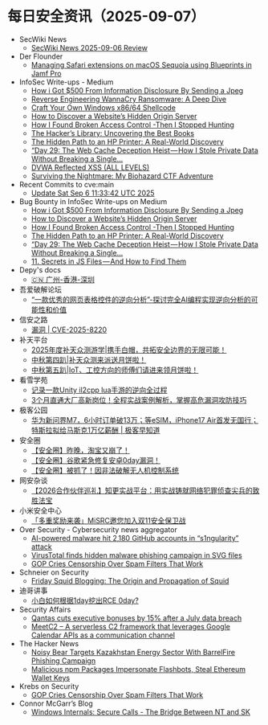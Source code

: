 # 每日安全资讯（2025-09-07）

- SecWiki News
  - [SecWiki News 2025-09-06 Review](http://www.sec-wiki.com/?2025-09-06)
- Der Flounder
  - [Managing Safari extensions on macOS Sequoia using Blueprints in Jamf Pro](https://derflounder.wordpress.com/2025/09/06/managing-safari-extensions-on-macos-sequoia-using-blueprints-in-jamf-pro/)
- InfoSec Write-ups - Medium
  - [How i Got $500 From Information Disclosure By Sending a Jpeg](https://infosecwriteups.com/how-i-got-500-from-information-disclosure-by-sending-a-jpeg-e273d1b94da1?source=rss----7b722bfd1b8d---4)
  - [Reverse Engineering WannaCry Ransomware: A Deep Dive](https://infosecwriteups.com/reverse-engineering-wannacry-ransomware-a-deep-dive-86ee4a8d7c7a?source=rss----7b722bfd1b8d---4)
  - [Craft Your Own Windows x86/64 Shellcode](https://infosecwriteups.com/craft-your-own-windows-x86-64-shellcode-31b321d1933c?source=rss----7b722bfd1b8d---4)
  - [How to Discover a Website’s Hidden Origin Server](https://infosecwriteups.com/how-to-discover-a-websites-hidden-origin-server-3e3f25d5be39?source=rss----7b722bfd1b8d---4)
  - [How I Found Broken Access Control -Then I Stopped Hunting](https://infosecwriteups.com/how-i-found-broken-access-control-then-i-stopped-hunting-a48187e8702a?source=rss----7b722bfd1b8d---4)
  - [The Hacker’s Library: Uncovering the Best Books](https://infosecwriteups.com/the-hackers-library-uncovering-the-best-books-bd5dce11e7a6?source=rss----7b722bfd1b8d---4)
  - [The Hidden Path to an HP Printer: A Real-World Discovery](https://infosecwriteups.com/the-hidden-path-to-an-hp-printer-a-real-world-discovery-4b05187a8271?source=rss----7b722bfd1b8d---4)
  - [“Day 29: The Web Cache Deception Heist — How I Stole Private Data Without Breaking a Single…](https://infosecwriteups.com/day-29-the-web-cache-deception-heist-how-i-stole-private-data-without-breaking-a-single-276b8667a4cf?source=rss----7b722bfd1b8d---4)
  - [DVWA Reflected XSS (ALL LEVELS)](https://infosecwriteups.com/dvwa-reflected-xss-all-levels-616e561dd674?source=rss----7b722bfd1b8d---4)
  - [Surviving the Nightmare: My Biohazard CTF Adventure](https://infosecwriteups.com/surviving-the-nightmare-my-biohazard-ctf-adventure-e9e5d4ff13e2?source=rss----7b722bfd1b8d---4)
- Recent Commits to cve:main
  - [Update Sat Sep  6 11:33:42 UTC 2025](https://github.com/trickest/cve/commit/9dd151bc3153f83b770d46499b920da566bb0ad0)
- Bug Bounty in InfoSec Write-ups on Medium
  - [How i Got $500 From Information Disclosure By Sending a Jpeg](https://infosecwriteups.com/how-i-got-500-from-information-disclosure-by-sending-a-jpeg-e273d1b94da1?source=rss----7b722bfd1b8d--bug_bounty)
  - [How to Discover a Website’s Hidden Origin Server](https://infosecwriteups.com/how-to-discover-a-websites-hidden-origin-server-3e3f25d5be39?source=rss----7b722bfd1b8d--bug_bounty)
  - [How I Found Broken Access Control -Then I Stopped Hunting](https://infosecwriteups.com/how-i-found-broken-access-control-then-i-stopped-hunting-a48187e8702a?source=rss----7b722bfd1b8d--bug_bounty)
  - [The Hidden Path to an HP Printer: A Real-World Discovery](https://infosecwriteups.com/the-hidden-path-to-an-hp-printer-a-real-world-discovery-4b05187a8271?source=rss----7b722bfd1b8d--bug_bounty)
  - [“Day 29: The Web Cache Deception Heist — How I Stole Private Data Without Breaking a Single…](https://infosecwriteups.com/day-29-the-web-cache-deception-heist-how-i-stole-private-data-without-breaking-a-single-276b8667a4cf?source=rss----7b722bfd1b8d--bug_bounty)
  - [11. Secrets in JS Files — And How to Find Them](https://infosecwriteups.com/11-secrets-in-js-files-and-how-to-find-them-f4088cf71610?source=rss----7b722bfd1b8d--bug_bounty)
- Depy's docs
  - [🇨🇳 广州-香港-深圳](https://wiki.rce.ink/view/?view_id=17c1a17a832969bac63c69d2fd595b9c)
- 吾爱破解论坛
  - [“一款优秀的网页表格控件的逆向分析”-探讨完全AI编程实现逆向分析的可能性和价值](https://mp.weixin.qq.com/s?__biz=MjM5Mjc3MDM2Mw==&mid=2651142870&idx=1&sn=4d4449fecca8d84356537ca3c0bbeef9)
- 信安之路
  - [漏洞 | CVE-2025-8220](https://mp.weixin.qq.com/s?__biz=MzI5MDQ2NjExOQ==&mid=2247500147&idx=1&sn=179c21cba0542f55f239b31611689349)
- 补天平台
  - [2025年度补天众测游学|携手白帽，共拓安全边界的无限可能！](https://mp.weixin.qq.com/s?__biz=MzI2NzY5MDI3NQ==&mid=2247509286&idx=1&sn=4329f7a30245024e0104af7604e10812)
  - [中秋第四趴|补天众测来派送月饼啦！](https://mp.weixin.qq.com/s?__biz=MzI2NzY5MDI3NQ==&mid=2247509286&idx=2&sn=46b3110e58bea6f3218c77de9314a5e1)
  - [中秋第五趴|IoT、工控方向的师傅们请进来领月饼啦！](https://mp.weixin.qq.com/s?__biz=MzI2NzY5MDI3NQ==&mid=2247509286&idx=3&sn=28700a1c3f3930373f49bf1c1080cce9)
- 看雪学苑
  - [记录一款Unity il2cpp lua手游的逆向全过程](https://mp.weixin.qq.com/s?__biz=MjM5NTc2MDYxMw==&mid=2458599470&idx=1&sn=e3f3762acf0659bcd8534237f08f784d)
  - [3个月直通大厂高新岗位！全程实战案例解析，掌握高危漏洞攻防技巧](https://mp.weixin.qq.com/s?__biz=MjM5NTc2MDYxMw==&mid=2458599470&idx=2&sn=35e65a2707399ec19a9c42bf7d12ef17)
- 极客公园
  - [华为新问界M7，6小时订单破13万；等eSIM，iPhone17 Air首发无国行；特斯拉拟给马斯克1万亿薪酬 | 极客早知道](https://mp.weixin.qq.com/s?__biz=MTMwNDMwODQ0MQ==&mid=2653086172&idx=1&sn=2bdfcff5295de4edccdd884fb9025c4a)
- 安全圈
  - [【安全圈】昨晚，淘宝又崩了！](https://mp.weixin.qq.com/s?__biz=MzIzMzE4NDU1OQ==&mid=2652071567&idx=1&sn=295719a17e3ee539405ab0e6b6994d6a)
  - [【安全圈】谷歌紧急修复安卓0day漏洞！](https://mp.weixin.qq.com/s?__biz=MzIzMzE4NDU1OQ==&mid=2652071567&idx=2&sn=db336f530a7d929a9532badeac71811a)
  - [【安全圈】被抓了！因非法破解无人机控制系统](https://mp.weixin.qq.com/s?__biz=MzIzMzE4NDU1OQ==&mid=2652071567&idx=3&sn=6b35bd8c1d5885db8c222cf729789ab6)
- 网安杂谈
  - [【2026合作伙伴巡礼】知更实战平台：用实战铸就网络犯罪侦查尖兵的致胜法宝](https://mp.weixin.qq.com/s?__biz=MzAwMTMzMDUwNg==&mid=2650889719&idx=1&sn=d7ef51b63980b18183f1d48e92961923)
- 小米安全中心
  - [「多重奖励来袭」MiSRC邀您加入双11安全保卫战](https://mp.weixin.qq.com/s?__biz=MzI2NzI2OTExNA==&mid=2247518285&idx=1&sn=3328644c6906446357f485f6aeb38a29)
- Over Security - Cybersecurity news aggregator
  - [AI-powered malware hit 2,180 GitHub accounts in “s1ngularity” attack](https://www.bleepingcomputer.com/news/security/ai-powered-malware-hit-2-180-github-accounts-in-s1ngularity-attack/)
  - [VirusTotal finds hidden malware phishing campaign in SVG files](https://www.bleepingcomputer.com/news/security/virustotal-finds-hidden-malware-phishing-campaign-in-svg-files/)
  - [GOP Cries Censorship Over Spam Filters That Work](https://krebsonsecurity.com/2025/09/gop-cries-censorship-over-spam-filters-that-work/)
- Schneier on Security
  - [Friday Squid Blogging: The Origin and Propagation of Squid](https://www.schneier.com/blog/archives/2025/09/friday-squid-blogging-the-origin-and-propagation-of-squid.html)
- 迪哥讲事
  - [小白如何根据1day挖出RCE 0day?](https://mp.weixin.qq.com/s?__biz=MzIzMTIzNTM0MA==&mid=2247498151&idx=1&sn=76901c3747d1d876757bb2e601dbcf31)
- Security Affairs
  - [Qantas cuts executive bonuses by 15% after a July data breach](https://securityaffairs.com/181954/data-breach/qantas-cuts-executive-bonuses-by-15-after-a-july-data-breach.html)
  - [MeetC2 – A serverless C2 framework that leverages Google Calendar APIs as a communication channel](https://securityaffairs.com/181940/security/meetc2-a-serverless-c2-framework-that-leverages-google-calendar-apis-as-a-communication-channel.html)
- The Hacker News
  - [Noisy Bear Targets Kazakhstan Energy Sector With BarrelFire Phishing Campaign](https://thehackernews.com/2025/09/noisy-bear-targets-kazakhstan-energy.html)
  - [Malicious npm Packages Impersonate Flashbots, Steal Ethereum Wallet Keys](https://thehackernews.com/2025/09/malicious-npm-packages-impersonate.html)
- Krebs on Security
  - [GOP Cries Censorship Over Spam Filters That Work](https://krebsonsecurity.com/2025/09/gop-cries-censorship-over-spam-filters-that-work/)
- Connor McGarr’s Blog
  - [Windows Internals: Secure Calls - The Bridge Between NT and SK](/secure-calls-and-skbridge/)
